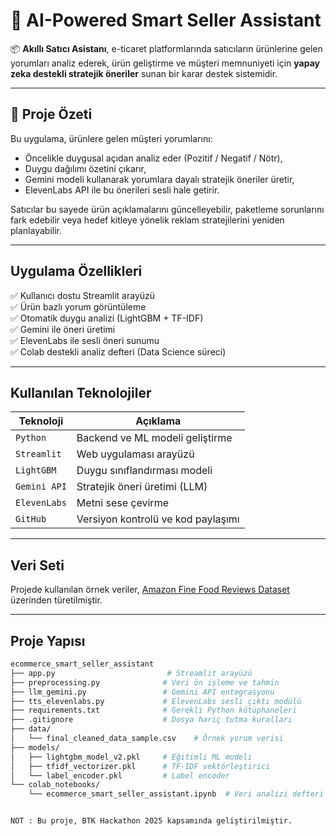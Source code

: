 # 🤖 AI-Powered Smart Seller Assistant

📦 **Akıllı Satıcı Asistanı**, e-ticaret platformlarında satıcıların ürünlerine gelen yorumları analiz ederek, ürün geliştirme ve müşteri memnuniyeti için **yapay zeka destekli stratejik öneriler** sunan bir karar destek sistemidir.

---

## 📌 Proje Özeti

Bu uygulama, ürünlere gelen müşteri yorumlarını:

- Öncelikle duygusal açıdan analiz eder (Pozitif / Negatif / Nötr),
- Duygu dağılımı özetini çıkarır,
- Gemini modeli kullanarak yorumlara dayalı stratejik öneriler üretir,
- ElevenLabs API ile bu önerileri sesli hale getirir.

Satıcılar bu sayede ürün açıklamalarını güncelleyebilir, paketleme sorunlarını fark edebilir veya hedef kitleye yönelik reklam stratejilerini yeniden planlayabilir.

---

## Uygulama Özellikleri

✅ Kullanıcı dostu Streamlit arayüzü  
✅ Ürün bazlı yorum görüntüleme  
✅ Otomatik duygu analizi (LightGBM + TF-IDF)  
✅ Gemini ile öneri üretimi  
✅ ElevenLabs ile sesli öneri sunumu  
✅ Colab destekli analiz defteri (Data Science süreci)

---

## Kullanılan Teknolojiler

| Teknoloji       | Açıklama                                      |
|----------------|-----------------------------------------------|
| `Python`        | Backend ve ML modeli geliştirme               |
| `Streamlit`     | Web uygulaması arayüzü                        |
| `LightGBM`      | Duygu sınıflandırması modeli                  |
| `Gemini API`    | Stratejik öneri üretimi (LLM)                 |
| `ElevenLabs`    | Metni sese çevirme                            |
| `GitHub`        | Versiyon kontrolü ve kod paylaşımı            |

---

## Veri Seti
Projede kullanılan örnek veriler, [Amazon Fine Food Reviews Dataset](https://www.kaggle.com/datasets/snap/amazon-fine-food-reviews) üzerinden türetilmiştir.

---

## Proje Yapısı

```bash
ecommerce_smart_seller_assistant
├── app.py                         # Streamlit arayüzü
├── preprocessing.py              # Veri ön işleme ve tahmin
├── llm_gemini.py                 # Gemini API entegrasyonu
├── tts_elevenlabs.py             # ElevenLabs sesli çıktı modülü
├── requirements.txt              # Gerekli Python kütüphaneleri
├── .gitignore                    # Dosya hariç tutma kuralları
├── data/
│   └── final_cleaned_data_sample.csv    # Örnek yorum verisi
├── models/
│   ├── lightgbm_model_v2.pkl     # Eğitimli ML modeli
│   ├── tfidf_vectorizer.pkl      # TF-IDF vektörleştirici
│   └── label_encoder.pkl         # Label encoder
└── colab_notebooks/
    └── ecommerce_smart_seller_assistant.ipynb  # Veri analizi defteri


NOT : Bu proje, BTK Hackathon 2025 kapsamında geliştirilmiştir.

